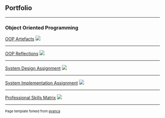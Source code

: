 ## Portfolio

---

### Object Oriented Programming

[OOP Artefacts](/artefacts.md)
<img src="images/dummy_thumbnail.jpg?raw=true"/>

---
[OOP Reflections](/reflections.md)
<img src="images/dummy_thumbnail.jpg?raw=true"/>

---
[System Design Assignment](/system_design.md)
<img src="images/dummy_thumbnail.jpg?raw=true"/>

---
[System Implementation Assignment](/system_implementation.md)
<img src="images/dummy_thumbnail.jpg?raw=true"/>

---
[Professional Skills Matrix](/psm.md)
<img src="images/dummy_thumbnail.jpg?raw=true"/>



---
<p style="font-size:11px">Page template forked from <a href="https://github.com/evanca/quick-portfolio">evanca</a></p>
<!-- Remove above link if you don't want to attibute -->
